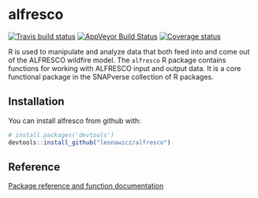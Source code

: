 
<!-- README.md is generated from README.Rmd. Please edit that file -->
alfresco
========

[![Travis build status](https://travis-ci.org/leonawicz/alfresco.svg?branch=master)](https://travis-ci.org/leonawicz/alfresco) [![AppVeyor Build Status](https://ci.appveyor.com/api/projects/status/github/leonawicz/alfresco?branch=master&svg=true)](https://ci.appveyor.com/project/leonawicz/alfresco) [![Coverage status](https://codecov.io/gh/leonawicz/alfresco/branch/master/graph/badge.svg)](https://codecov.io/github/leonawicz/alfresco?branch=master)

R is used to manipulate and analyze data that both feed into and come out of the ALFRESCO wildfire model. The `alfresco` R package contains functions for working with ALFRESCO input and output data. It is a core functional package in the SNAPverse collection of R packages.

Installation
------------

You can install alfresco from github with:

``` r
# install.packages('devtools')
devtools::install_github("leonawicz/alfresco")
```

Reference
---------

[Package reference and function documentation](https://leonawicz.github.io/alfresco/)
